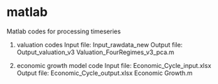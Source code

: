 # matlab
Matlab codes for processing timeseries

1. valuation codes
Input file: Input_rawdata_new
Output file: Output_valuation_v3
Valuation_FourRegimes_v3_pca.m

2. economic growth model code
Input file: Economic_Cycle_input.xlsx
Output file: Economic_Cycle_output.xlsx
Economic Growth.m

